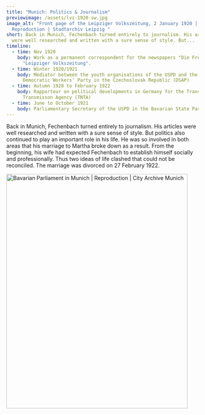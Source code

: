 ```yaml
---
title: "Munich: Politics & Journalism"
previewimage: /assets/lvz-1920-sw.jpg
image_alt: "Front page of the Leipziger Volkszeitung, 2 January 1920 |
  Reproduction | Stadtarchiv Leipzig "
short: Back in Munich, Fechenbach turned entirely to journalism. His articles
  were well researched and written with a sure sense of style. But...
timeline:
  - time: Nov 1920
    body: Work as a permanent correspondent for the newspapers "Die Freiheit" and
      "Leipziger Volkszeitung".
  - time: Winter 1920/1921
    body: Mediator between the youth organisations of the USPD and the German Social
      Democratic Workers' Party in the Czechoslovak Republic (DSAP)
  - time: Autumn 1920 to February 1922
    body: Rapporteur on political developments in Germany for the Transatlantic News
      Transmisson Agency (TNTA)
  - time: June to October 1921
    body: Parliamentary Secretary of the USPD in the Bavarian State Parliament
---
```

Back in Munich, Fechenbach turned entirely to journalism. His articles were well researched and written with a sure sense of style. But politics also continued to play an important role in his life. He was so involved in both areas that his marriage to Martha broke down as a result. From the beginning, his wife had expected Fechenbach to establish himself socially and professionally. Thus two ideas of life clashed that could not be reconciled. The marriage was divorced on 27 February 1922.

<Image src="/assets/bayerischer-landtag.png" alt="Bavarian Parliament in Munich | Reproduction | City Archive Munich" width="475" height="613" />